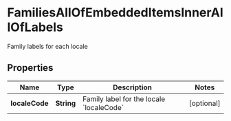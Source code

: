 

# FamiliesAllOfEmbeddedItemsInnerAllOfLabels

Family labels for each locale

## Properties

| Name | Type | Description | Notes |
|------------ | ------------- | ------------- | -------------|
|**localeCode** | **String** | Family label for the locale &#x60;localeCode&#x60; |  [optional] |



